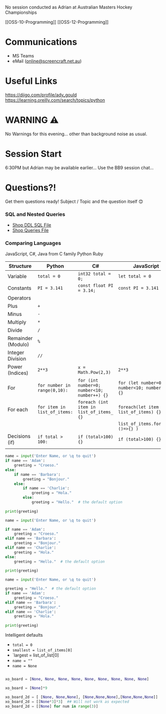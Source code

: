 No session conducted as Adrian at Australian Masters Hockey  Championships

[[OSS-10-Programming]] [[OSS-12-Programming]]

# Communications
- MS Teams
- eMail (online@screencraft.net.au)
# Useful Links
https://diigo.com/profile/ady_gould
https://learning.oreilly.com/search/topics/python
# WARNING ⚠️
No Warnings for this evening... other than background noise as usual.


# Session Start
6:30PM but Adrian may be available earlier...
Use the BB9 session chat...
# Questions?!
Get them questions ready!
Subject / Topic  and the question itself 😊

### SQL and Nested Queries

- [Shop DDL SQL File](../session_09/shop_ddl.sql)
- [Shop Queries File](../session_09/shop_01.sql)
### Comparing Languages

JavaScript, C#, Java from C family
Python 
Ruby 

| Structure          | Python                       | C#                                           | JavaScript                                   |
| ------------------ | ---------------------------- | -------------------------------------------- | -------------------------------------------- |
| Variable           | `total = 0`                  | `int32 total = 0;`                           | `let total = 0`                              |
| Constants          | `PI = 3.141`                 | `const float PI = 3.14;`                     | `const PI = 3.141`                           |
| Operators          |                              |                                              |                                              |
| Plus               | `+`                          |                                              |                                              |
| Minus              | `-`                          |                                              |                                              |
| Multiply           | `*`                          |                                              |                                              |
| Divide             | `/`                          |                                              |                                              |
| Remainder (Modulo) | `%`                          |                                              |                                              |
| Integer Division   | `//`                         |                                              |                                              |
| Power (Indices)    | `2**3`                       | `x = Math.Pow(2,3)`                          | `2**3`                                       |
| For                | `for number in range(0,10):` | `for (int number=0; number<10; number++) {}` | `for (let number=0; number<10; number++) {}` |
| For each           | `for item in list_of_items:` | `foreach (int item in list_of_items_ {}`     | `foreach(let item of list_of_items) {}`      |
|                    |                              |                                              | `list_of_items.forEach( ()=>{} )`            |
| Decisions (if)     | `if total > 100: `           | `if (total>100) {}`                          | `if (total>100) {}`                          |
|                    |                              |                                              |                                              |


```python
name = input('Enter Name, or \q to quit')
if name == 'Adam':
    greeting = "Croeso."
else:
    if name == 'Barbara':
        greeting = "Bonjour."
    else:
        if name == 'Charlie':
            greeting = "Hola."
        else:
            greeting = "Hello."  # the default option
      
print(greeting) 
```

```python
name = input('Enter Name, or \q to quit')

if name == 'Adam':
    greeting = "Croeso."
elif name == 'Barbara':
    greeting = "Bonjour."
elif name == 'Charlie':
    greeting = "Hola."
else:
    greeting = "Hello."  # the default option
 
print(greeting)  
```

```python
name = input('Enter Name, or \q to quit')

greeting = "Hello."  # the default option
if name == 'Adam':
    greeting = "Croeso."
elif name == 'Barbara':
    greeting = "Bonjour."
elif name == 'Charlie':
    greeting = "Hola."
 
print(greeting)      
```

Intelligent defaults

- `total = 0`
- `smallest = list_of_items[0]`
- `largest = list_of_list[0]
- `name = ""`
- `name = None`

```python

xo_board = [None, None, None, None, None, None, None, None, None]

xo_board = [None]*9

xo_board_2d = [ [None, None,None], [None,None,None],[None,None,None]]
xo_board_2d = [[None*3]*3]  ## Will not work as expected
xo_board_2d = [[None] for num in range(3)]
```

